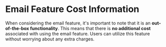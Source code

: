 # Email Feature Cost Information

When considering the email feature, it's important to note that it is an **out-of-the-box functionality**. This means that there is **no additional cost** associated with using the email feature. Users can utilize this feature without worrying about any extra charges.